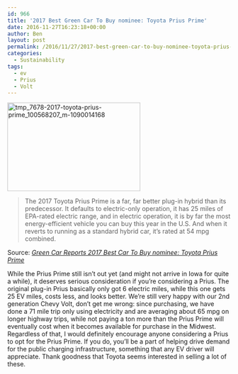 ```yaml
---
id: 966
title: '2017 Best Green Car To Buy nominee: Toyota Prius Prime'
date: 2016-11-27T16:23:18+00:00
author: Ben
layout: post
permalink: /2016/11/27/2017-best-green-car-to-buy-nominee-toyota-prius-prime/
categories:
  - Sustainability
tags:
  - ev
  - Prius
  - Volt
---
```

[<img class="alignnone size-medium wp-image-967" src="http://www.benjaminoakes.com/wp-content/uploads/2016/11/tmp_7678-2017-toyota-prius-prime_100568207_m-1090014168-300x200-2.jpg" alt="tmp_7678-2017-toyota-prius-prime_100568207_m-1090014168" width="300" height="200" />](http://www.benjaminoakes.com/wp-content/uploads/2016/11/tmp_7678-2017-toyota-prius-prime_100568207_m-1090014168.jpg)

> The 2017 Toyota Prius Prime is a far, far better plug-in hybrid than its predecessor. It defaults to electric-only operation, it has 25 miles of EPA-rated electric range, and in electric operation, it is by far the most energy-efficient vehicle you can buy this year in the U.S. And when it reverts to running as a standard hybrid car, it&#8217;s rated at 54 mpg combined.

Source: _[Green Car Reports 2017 Best Car To Buy nominee: Toyota Prius Prime](http://www.greencarreports.com/news/1106876_green-car-reports-2017-best-car-to-buy-nominee-toyota-prius-prime)_

While the Prius Prime still isn&#8217;t out yet (and might not arrive in Iowa for quite a while), it deserves serious consideration if you&#8217;re considering a Prius. The original plug-in Prius basically only got 6 electric miles, while this one gets 25 EV miles, costs less, and looks better. We&#8217;re still very happy with our 2nd generation Chevy Volt, don&#8217;t get me wrong: since purchasing, we have done a 71 mile trip only using electricity and are averaging about 65 mpg on longer highway trips, while not paying a ton more than the Prius Prime will eventually cost when it becomes available for purchase in the Midwest. Regardless of that, I would definitely encourage anyone considering a Prius to opt for the Prius Prime. If you do, you&#8217;ll be a part of helping drive demand for the public charging infrastructure, something that any EV driver will appreciate. Thank goodness that Toyota seems interested in selling a lot of these.